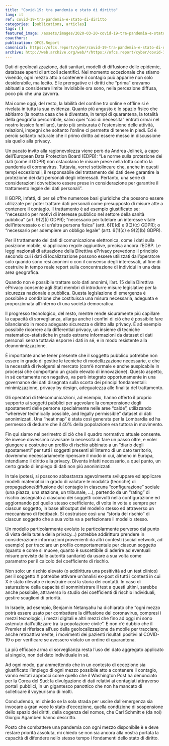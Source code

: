 ```yaml
---
title: "Covid-19: tra pandemia e stato di diritto"
lang: it
ref: covid-19-tra-pandemia-e-stato-di-diritto
categories: [publications, articles]
tags: []
featured_image: /assets/images/2020-03-20-covid-19-tra-pandemia-e-stato-di-diritto.jpg
coauthors:
publication: OFCS.Report
canonical: https://ofcs.report/cyber/covid-19-tra-pandemia-e-stato-di-diritto/
archive: http://web.archive.org/web/*/https://ofcs.report/cyber/covid-19-tra-pandemia-e-stato-di-diritto/
---
```


Dati di geolocalizzazione, dati sanitari, modelli di diffusione delle epidemie, database aperti di articoli scientifici. Nel momento eccezionale che stiamo vivendo, ogni mezzo atto a contenere il contagio può apparire non solo desiderabile, ma lecito. E le prerogative e i diritti che “prima” eravamo abituati a considerare limite inviolabile ora sono, nella percezione diffusa, poco più che una zavorra.

Mai come oggi, del resto, la labilità del confine tra online e offline si è rivelata in tutta la sua evidenza. Quanto più angusto è lo spazio fisico che abitiamo (la nostra casa che è diventata, in tempi di quarantena, la totalità della geografia percorribile, salvo quei “casi di necessità” entrati ormai nel nostro lessico familiare), tanto più smisurata è l’estensione delle attività, relazioni, impegni che soltanto l’online ci permette di tenere in piedi. Ed è perciò soltanto naturale che il primo diritto ad essere messo in discussione sia quello alla privacy.

Un pacato invito alla ragionevolezza viene però da Andrea Jelinek, a capo dell’European Data Protection Board (EDPB): “Le norme sulla protezione dei dati (come il GDPR) non ostacolano le misure prese nella lotta contro la pandemia di coronavirus. Tuttavia, vorrei sottolineare che, anche in questi tempi eccezionali, il responsabile del trattamento dei dati deve garantire la protezione dei dati personali degli interessati. Pertanto, una serie di considerazioni dovrebbero essere prese in considerazione per garantire il trattamento legale dei dati personali”.

Il GDPR, infatti, di per sé offre numerose basi giuridiche che possono essere utilizzate per poter trattare dati personali come presupposto di misure atte a contenere il contagio. Il trattamento è ad esempio giustificato se: “necessario per motivi di interesse pubblico nel settore della sanità pubblica” (art. 9(2)(i) GDPR); “necessario per tutelare un interesse vitale dell’interessato o di un’altra persona fisica” (artt. 6(1)(d) e 9(2)(c) GDPR); o “necessario per adempiere un obbligo legale” (artt. 6(1)(c) e 9(2)(b) GDPR).

Per il trattamento dei dati di comunicazione elettronica, come i dati sulla posizione mobile, si applicano regole aggiuntive, precisa ancora l’EDBP. Le leggi nazionali di attuazione della Direttiva ePrivacy prevedono il principio secondo cui i dati di localizzazione possono essere utilizzati dall’operatore solo quando sono resi anonimi o con il consenso degli interessati, al fine di costruire in tempo reale report sulla concentrazione di individui in una data area geografica.

Quando non è possibile trattare solo dati anonimi, l’art. 15 della Direttiva ePrivacy consente agli Stati membri di introdurre misure legislative per la sicurezza nazionale e pubblica. Questa legislazione di emergenza è possibile a condizione che costituisca una misura necessaria, adeguata e proporzionata all’interno di una società democratica.

Il progresso tecnologico, del resto, mentre rende sicuramente più capillare la capacità di sorveglianza, allarga anche i confini di ciò che è possibile fare bilanciando in modo adeguato sicurezza e diritto alla privacy. È ad esempio possibile ricorrere alla differential privacy, un insieme di tecniche matematico-statistiche in grado estrarre informazioni da dataset di dati personali senza tuttavia esporre i dati in sé, e in modo resistente alla deanonimizzazione.

È importante anche tener presente che il soggetto pubblico potrebbe non essere in grado di gestire le tecniche di modellizzazione necessarie, e che la necessità di rivolgersi al mercato (com’è normale e anche auspicabile in processi che comportano un grado elevato di innovazione). Questo aspetto, in sé certamente non negativo, va però integrato opportunamente in una governance dei dati disegnata sulla scorta dei principi fondamentali: minimizzazione, privacy by design, adeguatezza alle finalità del trattamento.

Gli operatori di telecomunicazioni, ad esempio, hanno offerto il proprio supporto ai soggetti pubblici per agevolare la comprensione degli spostamenti delle persone specialmente nelle aree “calde”, utilizzando “wherever technically possible, and legally permissible” dataset di dati anonimizzati. Una “heat map” è stata così generata per la Lombardia ed ha permesso di dedurre che il 40% della popolazione era tuttora in movimento.

Fin qui siamo nel perimetro di ciò che il quadro normativo attuale consente. Se invece dovessimo ravvisare la necessità di fare un passo oltre, e voler giungere a costruire un profilo di rischio abbinato a un “diario degli spostamenti” per tutti i soggetti presenti all’interno di un dato territorio, dovremmo necessariamente ripensare il modo in cui, almeno in Europa, intendiamo il diritto alla privacy. Diventa infatti necessario, a quel punto, un certo grado di impiego di dati non più anonimizzati.

In tale ipotesi, si possono abbastanza agevolmente sviluppare ed applicare modelli matematici in grado di valutare le modalità (teoriche) di propagazione/diffusione del contagio in ciascuna “configurazione” sociale (una piazza, una stazione, un tribunale, …), partendo da un “rating” di rischio assegnato a ciascuno dei soggetti coinvolti nella configurazione ed aggiornando poi quello stesso coefficiente, di volta in volta e sempre per ciascun soggetto, in base all’output del modello stesso ed attraverso un meccanismo di feedback. Si costruisce così una “storia del rischio” di ciascun soggetto che a sua volta va a perfezionare il modello stesso.

Un modello particolarmente evoluto (e particolarmente perverso dal punto di vista della tutela della privacy…) potrebbe addirittura prendere in considerazione informazioni provenienti da altri contesti (social network, ad esempio) per tracciare un profilo comportamentale per ciascun soggetto (quanto e come si muove, quanto è suscettibile di aderire ad eventuali misure previste dalle autorità sanitarie) da usare a sua volta come parametro per il calcolo del coefficiente di rischio.

Non solo: un rischio elevato (o addirittura una positività ad un test clinico) per il soggetto X potrebbe attivare un’analisi ex-post di tutti i contesti in cui X è stato rilevato e ricostruire così la storia dei contatti. In caso di saturazione della capacità di somministrare il test a questi ultimi, sarebbe anche possibile, attraverso lo studio dei coefficienti di rischio individuali, gestire scaglioni di priorità.

In Israele, ad esempio, Benjamin Netanyahu ha dichiarato che “ogni mezzo potrà essere usato per combattere la diffusione del coronavirus, compresi i mezzi tecnologici, i mezzi digitali e altri mezzi che fino ad oggi mi sono astenuto dall’utilizzare tra la popolazione civile”. E non c’è dubbio che il Premier si riferisca all’uso della geolocalizzazione da mobile per tracciare, anche retroattivamente, i movimenti dei pazienti risultati positivi al COVID-19 o per verificare se avessero violato un ordine di quarantena.

La più efficace arma di sorveglianza resta l’uso del dato aggregato applicato al singolo, non del dato individuale in sé.

Ad ogni modo, pur ammettendo che in un contesto di eccezione sia giustificato l’impiego di ogni mezzo possibile atto a contenere il contagio, vanno evitati approcci come quello che il Washington Post ha denunciato per la Corea del Sud: la divulgazione di dati relativi ai contagiati  attraverso portali pubblici, in un gigantesco panottico che non ha mancato di solleticare il voyeurismo di molti.

Concludendo, mi chiedo se la sola strada per uscire dall’emergenza sia invocare a gran voce lo stato d’eccezione, quella condizione di sospensione dello spazio dei diritti, della cogenza del nomos, che Carl Schmitt e (da noi) Giorgio Agamben hanno descritto.

Posto che combattere una pandemia con ogni mezzo disponibile è e deve restare priorità assoluta, mi chiedo se non sia ancora alla nostra portata la capacità di difendere nello stesso tempo i fondamenti dello stato di diritto.
